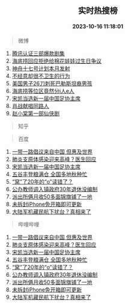 <div align="center"><h2>实时热搜榜</h2><h4>2023-10-16 11:18:01</h4></div>

> 微博  

1. [腾讯认证三部爆款剧集](https://s.weibo.com/weibo?q=%23%E8%85%BE%E8%AE%AF%E8%AE%A4%E8%AF%81%E4%B8%89%E9%83%A8%E7%88%86%E6%AC%BE%E5%89%A7%E9%9B%86%23&t=31&band_rank=1&Refer=top)<br />
2. [海底捞回应拒绝给棉花娃娃过生日争议](https://s.weibo.com/weibo?q=%23%E6%B5%B7%E5%BA%95%E6%8D%9E%E5%9B%9E%E5%BA%94%E6%8B%92%E7%BB%9D%E7%BB%99%E6%A3%89%E8%8A%B1%E5%A8%83%E5%A8%83%E8%BF%87%E7%94%9F%E6%97%A5%E4%BA%89%E8%AE%AE%23&t=31&band_rank=2&Refer=top)<br />
3. [神舟十七号计划本月发射](https://s.weibo.com/weibo?q=%23%E7%A5%9E%E8%88%9F%E5%8D%81%E4%B8%83%E5%8F%B7%E8%AE%A1%E5%88%92%E6%9C%AC%E6%9C%88%E5%8F%91%E5%B0%84%23&t=31&band_rank=3&Refer=top)<br />
4. [不经意却很不卫生的行为](https://s.weibo.com/weibo?q=%23%E4%B8%8D%E7%BB%8F%E6%84%8F%E5%8D%B4%E5%BE%88%E4%B8%8D%E5%8D%AB%E7%94%9F%E7%9A%84%E8%A1%8C%E4%B8%BA%23&t=31&band_rank=4&Refer=top)<br />
5. [美国男子26刀刺死巴勒斯坦裔男孩](https://s.weibo.com/weibo?q=%23%E7%BE%8E%E5%9B%BD%E7%94%B7%E5%AD%9026%E5%88%80%E5%88%BA%E6%AD%BB%E5%B7%B4%E5%8B%92%E6%96%AF%E5%9D%A6%E8%A3%94%E7%94%B7%E5%AD%A9%23&t=31&band_rank=5&Refer=top)<br />
6. [海底捞等位区竟然分i人e人](https://s.weibo.com/weibo?q=%23%E6%B5%B7%E5%BA%95%E6%8D%9E%E7%AD%89%E4%BD%8D%E5%8C%BA%E7%AB%9F%E7%84%B6%E5%88%86i%E4%BA%BAe%E4%BA%BA%23&t=31&band_rank=6&Refer=top)<br />
7. [宋凯当选新一届中国足协主席](https://s.weibo.com/weibo?q=%23%E5%AE%8B%E5%87%AF%E5%BD%93%E9%80%89%E6%96%B0%E4%B8%80%E5%B1%8A%E4%B8%AD%E5%9B%BD%E8%B6%B3%E5%8D%8F%E4%B8%BB%E5%B8%AD%23&t=31&band_rank=7&Refer=top)<br />
8. [肖战献唱同路人](https://s.weibo.com/weibo?q=%23%E8%82%96%E6%88%98%E7%8C%AE%E5%94%B1%E5%90%8C%E8%B7%AF%E4%BA%BA%23&t=31&band_rank=8&Refer=top)<br />
9. [赵小棠第一部仙侠剧](https://s.weibo.com/weibo?q=%23%E8%B5%B5%E5%B0%8F%E6%A3%A0%E7%AC%AC%E4%B8%80%E9%83%A8%E4%BB%99%E4%BE%A0%E5%89%A7%23&t=31&band_rank=9&Refer=top)<br />

> 知乎  


> 百度  

1. [一带一路倡议来自中国 但惠及世界](https://www.baidu.com/s?wd=%E4%B8%80%E5%B8%A6%E4%B8%80%E8%B7%AF%E5%80%A1%E8%AE%AE%E6%9D%A5%E8%87%AA%E4%B8%AD%E5%9B%BD+%E4%BD%86%E6%83%A0%E5%8F%8A%E4%B8%96%E7%95%8C&sa=fyb_news&rsv_dl=fyb_news)<br />
2. [肺炎支原体感染迎来高峰？医生回应](https://www.baidu.com/s?wd=%E8%82%BA%E7%82%8E%E6%94%AF%E5%8E%9F%E4%BD%93%E6%84%9F%E6%9F%93%E8%BF%8E%E6%9D%A5%E9%AB%98%E5%B3%B0%EF%BC%9F%E5%8C%BB%E7%94%9F%E5%9B%9E%E5%BA%94&sa=fyb_news&rsv_dl=fyb_news)<br />
3. [宋凯当选新一届中国足协主席](https://www.baidu.com/s?wd=%E5%AE%8B%E5%87%AF%E5%BD%93%E9%80%89%E6%96%B0%E4%B8%80%E5%B1%8A%E4%B8%AD%E5%9B%BD%E8%B6%B3%E5%8D%8F%E4%B8%BB%E5%B8%AD&sa=fyb_news&rsv_dl=fyb_news)<br />
4. [五谷丰登粮满仓 全国多地秋种忙](https://www.baidu.com/s?wd=%E4%BA%94%E8%B0%B7%E4%B8%B0%E7%99%BB%E7%B2%AE%E6%BB%A1%E4%BB%93+%E5%85%A8%E5%9B%BD%E5%A4%9A%E5%9C%B0%E7%A7%8B%E7%A7%8D%E5%BF%99&sa=fyb_news&rsv_dl=fyb_news)<br />
5. [“窝”了20年的“o”读错了？](https://www.baidu.com/s?wd=%E2%80%9C%E7%AA%9D%E2%80%9D%E4%BA%8620%E5%B9%B4%E7%9A%84%E2%80%9Co%E2%80%9D%E8%AF%BB%E9%94%99%E4%BA%86%EF%BC%9F&sa=fyb_news&rsv_dl=fyb_news)<br />
6. [公办教师调入镇政府30年退休没编制](https://www.baidu.com/s?wd=%E5%85%AC%E5%8A%9E%E6%95%99%E5%B8%88%E8%B0%83%E5%85%A5%E9%95%87%E6%94%BF%E5%BA%9C30%E5%B9%B4%E9%80%80%E4%BC%91%E6%B2%A1%E7%BC%96%E5%88%B6&sa=fyb_news&rsv_dl=fyb_news)<br />
7. [派出所俩月收50多面锦旗铺了一地](https://www.baidu.com/s?wd=%E6%B4%BE%E5%87%BA%E6%89%80%E4%BF%A9%E6%9C%88%E6%94%B650%E5%A4%9A%E9%9D%A2%E9%94%A6%E6%97%97%E9%93%BA%E4%BA%86%E4%B8%80%E5%9C%B0&sa=fyb_news&rsv_dl=fyb_news)<br />
8. [未拆封iPhone免开箱即可更新](https://www.baidu.com/s?wd=%E6%9C%AA%E6%8B%86%E5%B0%81iPhone%E5%85%8D%E5%BC%80%E7%AE%B1%E5%8D%B3%E5%8F%AF%E6%9B%B4%E6%96%B0&sa=fyb_news&rsv_dl=fyb_news)<br />
9. [大陆军机藏民航下扰台？真相来了](https://www.baidu.com/s?wd=%E5%A4%A7%E9%99%86%E5%86%9B%E6%9C%BA%E8%97%8F%E6%B0%91%E8%88%AA%E4%B8%8B%E6%89%B0%E5%8F%B0%EF%BC%9F%E7%9C%9F%E7%9B%B8%E6%9D%A5%E4%BA%86&sa=fyb_news&rsv_dl=fyb_news)<br />

> 哔哩哔哩  

1. [一带一路倡议来自中国 但惠及世界](https://www.baidu.com/s?wd=%E4%B8%80%E5%B8%A6%E4%B8%80%E8%B7%AF%E5%80%A1%E8%AE%AE%E6%9D%A5%E8%87%AA%E4%B8%AD%E5%9B%BD+%E4%BD%86%E6%83%A0%E5%8F%8A%E4%B8%96%E7%95%8C&sa=fyb_news&rsv_dl=fyb_news)<br />
2. [肺炎支原体感染迎来高峰？医生回应](https://www.baidu.com/s?wd=%E8%82%BA%E7%82%8E%E6%94%AF%E5%8E%9F%E4%BD%93%E6%84%9F%E6%9F%93%E8%BF%8E%E6%9D%A5%E9%AB%98%E5%B3%B0%EF%BC%9F%E5%8C%BB%E7%94%9F%E5%9B%9E%E5%BA%94&sa=fyb_news&rsv_dl=fyb_news)<br />
3. [宋凯当选新一届中国足协主席](https://www.baidu.com/s?wd=%E5%AE%8B%E5%87%AF%E5%BD%93%E9%80%89%E6%96%B0%E4%B8%80%E5%B1%8A%E4%B8%AD%E5%9B%BD%E8%B6%B3%E5%8D%8F%E4%B8%BB%E5%B8%AD&sa=fyb_news&rsv_dl=fyb_news)<br />
4. [五谷丰登粮满仓 全国多地秋种忙](https://www.baidu.com/s?wd=%E4%BA%94%E8%B0%B7%E4%B8%B0%E7%99%BB%E7%B2%AE%E6%BB%A1%E4%BB%93+%E5%85%A8%E5%9B%BD%E5%A4%9A%E5%9C%B0%E7%A7%8B%E7%A7%8D%E5%BF%99&sa=fyb_news&rsv_dl=fyb_news)<br />
5. [“窝”了20年的“o”读错了？](https://www.baidu.com/s?wd=%E2%80%9C%E7%AA%9D%E2%80%9D%E4%BA%8620%E5%B9%B4%E7%9A%84%E2%80%9Co%E2%80%9D%E8%AF%BB%E9%94%99%E4%BA%86%EF%BC%9F&sa=fyb_news&rsv_dl=fyb_news)<br />
6. [公办教师调入镇政府30年退休没编制](https://www.baidu.com/s?wd=%E5%85%AC%E5%8A%9E%E6%95%99%E5%B8%88%E8%B0%83%E5%85%A5%E9%95%87%E6%94%BF%E5%BA%9C30%E5%B9%B4%E9%80%80%E4%BC%91%E6%B2%A1%E7%BC%96%E5%88%B6&sa=fyb_news&rsv_dl=fyb_news)<br />
7. [派出所俩月收50多面锦旗铺了一地](https://www.baidu.com/s?wd=%E6%B4%BE%E5%87%BA%E6%89%80%E4%BF%A9%E6%9C%88%E6%94%B650%E5%A4%9A%E9%9D%A2%E9%94%A6%E6%97%97%E9%93%BA%E4%BA%86%E4%B8%80%E5%9C%B0&sa=fyb_news&rsv_dl=fyb_news)<br />
8. [未拆封iPhone免开箱即可更新](https://www.baidu.com/s?wd=%E6%9C%AA%E6%8B%86%E5%B0%81iPhone%E5%85%8D%E5%BC%80%E7%AE%B1%E5%8D%B3%E5%8F%AF%E6%9B%B4%E6%96%B0&sa=fyb_news&rsv_dl=fyb_news)<br />
9. [大陆军机藏民航下扰台？真相来了](https://www.baidu.com/s?wd=%E5%A4%A7%E9%99%86%E5%86%9B%E6%9C%BA%E8%97%8F%E6%B0%91%E8%88%AA%E4%B8%8B%E6%89%B0%E5%8F%B0%EF%BC%9F%E7%9C%9F%E7%9B%B8%E6%9D%A5%E4%BA%86&sa=fyb_news&rsv_dl=fyb_news)<br />
